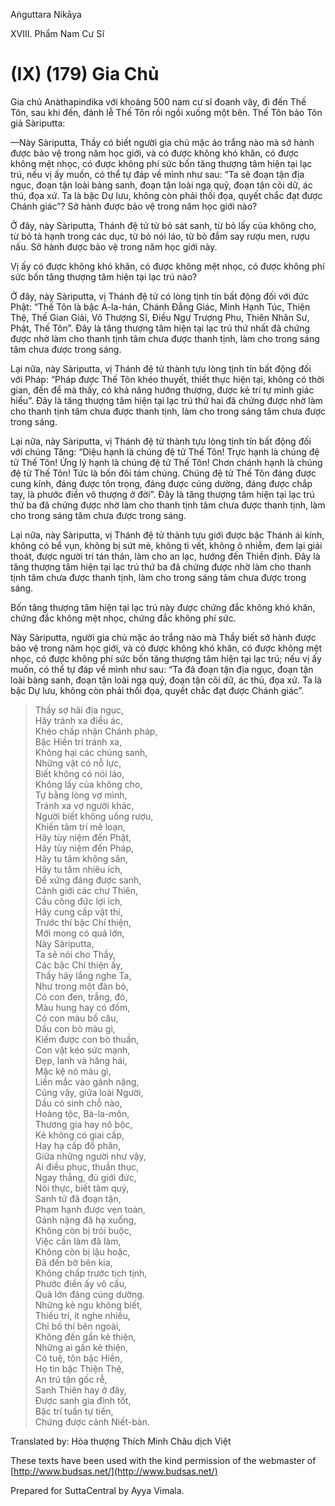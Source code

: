 Aṅguttara Nikāya

XVIII. Phẩm Nam Cư Sĩ

# (IX) (179) Gia Chủ

Gia chủ Anàthapindika với khoảng 500 nam cư sĩ đoanh vây, đi đến Thế Tôn, sau khi đến, đảnh lễ Thế Tôn rồi ngồi xuống một bên. Thế Tôn bảo Tôn giả Sàriputta:

—Này Sàriputta, Thầy có biết người gia chủ mặc áo trắng nào mà sở hành được bảo vệ trong năm học giới, và có được không khó khăn, có được không mệt nhọc, có được không phí sức bốn tăng thượng tâm hiện tại lạc trú, nếu vị ấy muốn, có thể tự đáp về mình như sau: “Ta sẽ đoạn tận địa ngục, đoạn tận loài bàng sanh, đoạn tận loài ngạ quỷ, đoạn tận cõi dữ, ác thú, đọa xứ. Ta là bậc Dự lưu, không còn phải thối đọa, quyết chắc đạt được Chánh giác”? Sở hành được bảo vệ trong năm học giới nào?

Ở đây, này Sàriputta, Thánh đệ tử từ bỏ sát sanh, từ bỏ lấy của không cho, từ bỏ tà hạnh trong các dục, từ bỏ nói láo, từ bỏ đắm say rượu men, rượu nấu. Sở hành được bảo vệ trong năm học giới này.

Vị ấy có được không khó khăn, có được không mệt nhọc, có được không phí sức bốn tăng thượng tâm hiện tại lạc trú nào?

Ở đây, này Sàriputta, vị Thánh đệ tử có lòng tịnh tín bất động đối với đức Phật: “Thế Tôn là bậc A-la-hán, Chánh Ðẳng Giác, Minh Hạnh Túc, Thiện Thệ, Thế Gian Giải, Vô Thượng Sĩ, Ðiều Ngự Trượng Phu, Thiên Nhân Sư, Phật, Thế Tôn”. Ðây là tăng thượng tâm hiện tại lạc trú thứ nhất đã chứng được nhờ làm cho thanh tịnh tâm chưa được thanh tịnh, làm cho trong sáng tâm chưa được trong sáng.

Lại nữa, này Sàriputta, vị Thánh đệ tử thành tựu lòng tịnh tín bất động đối với Pháp: “Pháp được Thế Tôn khéo thuyết, thiết thực hiện tại, không có thời gian, đến để mà thấy, có khả năng hướng thượng, được kẻ trí tự mình giác hiểu”. Ðây là tăng thượng tâm hiện tại lạc trú thứ hai đã chứng được nhờ làm cho thanh tịnh tâm chưa được thanh tịnh, làm cho trong sáng tâm chưa được trong sáng.

Lại nữa, này Sàriputta, vị Thánh đệ tử thành tựu lòng tịnh tín bất động đối với chúng Tăng: “Diệu hạnh là chúng đệ tử Thế Tôn! Trực hạnh là chúng đệ tử Thế Tôn! Ứng lý hạnh là chúng đệ tử Thế Tôn! Chơn chánh hạnh là chúng đệ tử Thế Tôn! Tức là bốn đôi tám chúng. Chúng đệ tử Thế Tôn đáng được cung kính, đáng được tôn trọng, đáng được cúng dường, đáng được chắp tay, là phước điền vô thượng ở đời”. Ðây là tăng thượng tâm hiện tại lạc trú thứ ba đã chứng được nhờ làm cho thanh tịnh tâm chưa được thanh tịnh, làm cho trong sáng tâm chưa được trong sáng.

Lại nữa, này Sàriputta, vị Thánh đệ tử thành tựu giới được bậc Thánh ái kính, không có bể vụn, không bị sứt mẻ, không tì vết, không ô nhiễm, đem lại giải thoát, được người trí tán thán, làm cho an lạc, hướng đến Thiền định. Ðây là tăng thượng tâm hiện tại lạc trú thứ ba đã chứng được nhờ làm cho thanh tịnh tâm chưa được thanh tịnh, làm cho trong sáng tâm chưa được trong sáng.

Bốn tăng thượng tâm hiện tại lạc trú này được chứng đắc không khó khăn, chứng đắc không mệt nhọc, chứng đắc không phí sức.

Này Sàriputta, người gia chủ mặc áo trắng nào mà Thầy biết sở hành được bảo vệ trong năm học giới, và có được không khó khăn, có được không mệt nhọc, có được không phí sức bốn tăng thượng tâm hiện tại lạc trú; nếu vị ấy muốn, có thể tự đáp về mình như sau: “Ta đã đoạn tận địa ngục, đoạn tận loài bàng sanh, đoạn tận loài ngạ quỷ, đoạn tận cõi dữ, ác thú, đọa xứ. Ta là bậc Dự lưu, không còn phải thối đọa, quyết chắc đạt được Chánh giác”.

> Thấy sợ hãi địa ngục,  
> Hãy tránh xa điều ác,  
> Khéo chấp nhận Chánh pháp,  
> Bậc Hiền trí tránh xa,  
> Không hại các chúng sanh,  
> Những vật có nỗ lực,  
> Biết không có nói láo,  
> Không lấy của không cho,  
> Tự bằng lòng vợ mình,  
> Tránh xa vợ người khác,  
> Người biết không uống rượu,  
> Khiến tâm trí mê loạn,  
> Hãy tùy niệm đến Phật,  
> Hãy tùy niệm đến Pháp,  
> Hãy tu tâm không sân,  
> Hãy tu tâm nhiêu ích,  
> Ðể xứng đáng được sanh,  
> Cảnh giới các chư Thiên,  
> Cầu công đức lợi ích,  
> Hãy cung cấp vật thí,  
> Trước thí bậc Chí thiện,  
> Mới mong có quả lớn,  
> Này Sàriputta,  
> Ta sẽ nói cho Thầy,  
> Các bậc Chí thiện ấy,  
> Thầy hãy lắng nghe Ta,  
> Như trong một đàn bò,  
> Có con đen, trắng, đỏ,  
> Màu hung hay có đốm,  
> Có con màu bồ câu,  
> Dầu con bò màu gì,  
> Kiếm được con bò thuần,  
> Con vật kéo sức mạnh,  
> Ðẹp, lanh và hăng hái,  
> Mặc kệ nó màu gì,  
> Liền mắc vào gánh nặng,  
> Cũng vậy, giữa loài Người,  
> Dầu có sinh chỗ nào,  
> Hoàng tộc, Bà-la-môn,  
> Thương gia hay nô bộc,  
> Kẻ không có giai cấp,  
> Hay hạ cấp đổ phân,  
> Giữa những người như vậy,  
> Ai điều phục, thuần thục,  
> Ngay thẳng, đủ giới đức,  
> Nói thực, biết tàm quý,  
> Sanh tử đã đoạn tận,  
> Phạm hạnh được vẹn toàn,  
> Gánh nặng đã hạ xuống,  
> Không còn bị trói buộc,  
> Việc cần làm đã làm,  
> Không còn bị lậu hoặc,  
> Ðã đến bờ bên kia,  
> Không chấp trước tịch tịnh,  
> Phước điền ấy vô cấu,  
> Quả lớn đáng cúng dường.  
> Những kẻ ngu không biết,  
> Thiếu trí, ít nghe nhiều,  
> Chỉ bố thí bên ngoài,  
> Không đến gần kẻ thiện,  
> Những ai gần kẻ thiện,  
> Có tuệ, tôn bậc Hiền,  
> Họ tin bậc Thiện Thệ,  
> An trú tận gốc rễ,  
> Sanh Thiên hay ở đây,  
> Ðược sanh gia đình tốt,  
> Bậc trí tuần tự tiến,  
> Chứng được cảnh Niết-bàn.

Translated by: Hòa thượng Thích Minh Châu dịch Việt

These texts have been used with the kind permission of the webmaster of [http://www.budsas.net/](http://www.budsas.net/)

Prepared for SuttaCentral by Ayya Vimala.